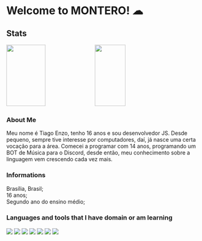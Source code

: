 # Welcome to MONTERO! ☁

## Stats
<div>
<img width="45%"  height="160em" src="https://github-readme-stats.vercel.app/api?username=tiaaago&count_private=true&show_icons=true&theme=dracula" />
<img width="40%" height="160em" src="https://github-readme-stats.vercel.app/api/top-langs/?username=tiaaago&theme=dracula" />
</div>

### About Me
Meu nome é Tiago Enzo, tenho 16 anos e sou desenvolvedor JS. Desde pequeno, sempre tive interesse por computadores, daí, já nasce uma certa vocação para a área. Comecei a programar com 14 anos, programando um BOT de Música para o Discord, desde então, meu conhecimento sobre a linguagem vem crescendo cada vez mais.

### Informations
Brasília, Brasil;<br />
16 anos;<br />
Segundo ano do ensino médio;<br />

### Languages and tools that I have domain or am learning
<div>
<img align="center" src="https://img.shields.io/badge/JavaScript-F7DF1E?style=for-the-badge&logo=javascript&logoColor=black">
<img align="center" src="https://img.shields.io/badge/html5-%23E34F26.svg?style=for-the-badge&logo=html5&logoColor=white">
<img align="center" src="https://img.shields.io/badge/css3-%231572B6.svg?style=for-the-badge&logo=css3&logoColor=white">
<img align="center" src="https://img.shields.io/badge/node.js-6DA55F?style=for-the-badge&logo=node.js&logoColor=white">
<img align="center" src="https://img.shields.io/badge/NPM-%23000000.svg?style=for-the-badge&logo=npm&logoColor=white">
<img align="center" src="https://img.shields.io/badge/firebase-%23039BE5.svg?style=for-the-badge&logo=firebase">
<img align="center" src="https://img.shields.io/badge/Next.js-black?style=for-the-badge&logo=next.js">
</div>
